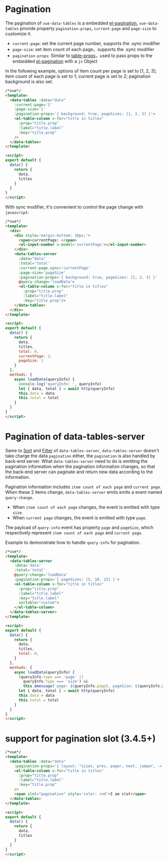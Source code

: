 # Pagination

The pagination of `vue-data-tables` is a embedded [el-pagination](http://element.eleme.io/#/en-US/component/pagination), `vue-data-tables` provide property `pagination-props`, `current-page` and `page-size` to customize it.

* `current-page`: set the current page number, supports the .sync modifier
* `page-size`: set item count of each page，supports the .sync modifier
* `pagination-props`: Similar to [table-props](en-us/basic.md?id=pass-props-to-the-embedded-el-table)，used to pass props to the embedded [el-pagination](http://element.eleme.io/#/en-US/component/pagination) with a `js` Object

In the following example, options of item count per page is set to [1, 2, 3]; item count of each page is set to 1; current page is set to 2; pagination background is also set.

```html
/*vue*/
<template>
  <data-tables :data="data"
    :current-page='2'
    :page-size='1'
    :pagination-props='{ background: true, pageSizes: [1, 2, 3] }'>
    <el-table-column v-for="title in titles"
      :prop="title.prop"
      :label="title.label"
      :key="title.prop"
    />
  </data-tables>
</template>

<script>
export default {
  data() {
    return {
      data,
      titles
    }
  }
}
</script>
```

With sync modifier, it's convenient to control the page change with `javascript`:

```html
/*vue*/
<template>
  <div>
    <div style='margin-bottom: 10px;'>
      <span>currentPage: </span>
      <el-input-number v-model='currentPage'></el-input-number>
    </div>
    <data-tables-server
      :data="data"
      :total='total'
      :current-page.sync='currentPage'
      :page-size='pageSize'
      :pagination-props='{ background: true, pageSizes: [1, 2, 3] }'
      @query-change='loadData'>
      <el-table-column v-for="title in titles"
        :prop="title.prop"
        :label="title.label"
        :key="title.prop"/>
    </data-tables>
  </div>
</template>

<script>
export default {
  data() {
    return {
      data,
      titles,
      total: 0,
      currentPage: 2,
      pageSize: 1
    }
  },
  methods: {
    async loadData(queryInfo) {
      console.log('queryInfo: ', queryInfo)
      let { data, total } = await http(queryInfo)
      this.data = data
      this.total = total
    }
  }
}
</script>
```

# Pagination of data-tables-server

Same to [Sort](en-us/sort?id=sort-of-data-tables-server) and [Filter](en-us/filter?id=filter-of-data-tables-server) of `data-tables-server`, `data-tables-server` doesn't take charge the data `pagination` either, the `pagination` is also handled by back-end server. What `data-tables-server` need to do is emitting the pagination information when the pagination information changes, so that the back-end server can paginate and return new data according to the information.

Pagination information includes `item count of each page` and `current page`. When these 2 items change, `data-tables-server` emits emits a event named `query-change`.

* When `item count of each page` changes, the event is emitted with type `size`.
* When `current page` changes, the event is emitted with type `page`.

The payload of `query-info` event has property `page` and `pageSize`, which respectively represent `item count of each page` and `current page`.

Example to demonstrate how to handle `query-info` for pagination.

```html
/*vue*/
<template>
  <data-tables-server
    :data='data'
    :total='total'
    @query-change='loadData'
    :pagination-props='{ pageSizes: [5, 10, 15] }'>
    <el-table-column v-for="title in titles"
      :prop="title.prop"
      :label="title.label"
      :key="title.label"
      sortable="custom">
    </el-table-column>
  </data-tables-server>
</template>

<script>
export default {
  data() {
    return {
      data,
      titles,
      total: 0,
    }
  },
  methods: {
    async loadData(queryInfo) {
      (queryInfo.type === 'page' ||
        queryInfo.type === 'size') &&
        this.$message(`page: ${queryInfo.page}, pageSize: ${queryInfo.pageSize}`)
      let { data, total } = await http(queryInfo)
      this.data = data
      this.total = total
    }
  }
}
</script>
```

# support for pagination slot (3.4.5+)

```html
/*vue*/
<template>
  <data-tables :data="data"
    :pagination-props='{ layout: "sizes, prev, pager, next, jumper, ->, total, slot" }'>
    <el-table-column v-for="title in titles"
      :prop="title.prop"
      :label="title.label"
      :key="title.prop"
    />
    <span slot="pagination" style='color: red'>I am slot</span>
  </data-tables>
</template>

<script>
export default {
  data() {
    return {
      data,
      titles
    }
  }
}
</script>
```